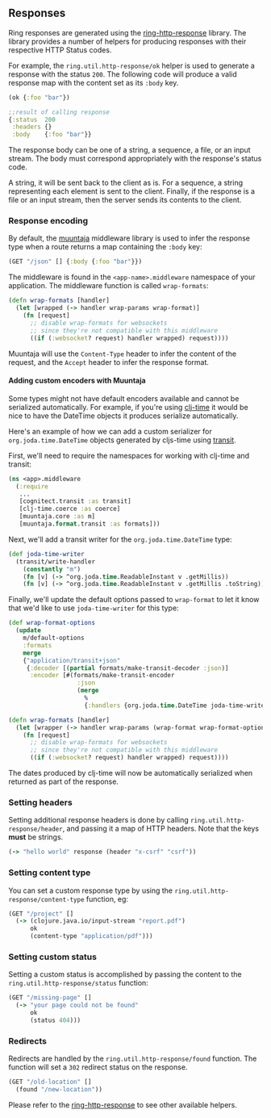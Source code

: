 ## Responses

Ring responses are generated using the [ring-http-response](https://github.com/metosin/ring-http-response) library.
The library provides a number of helpers for producing responses with their respective HTTP Status codes.

For example, the `ring.util.http-response/ok` helper is used to generate a response with the status `200`. The following code will produce a valid response map with the content set as its `:body` key.

```clojure
(ok {:foo "bar"})

;;result of calling response
{:status  200
 :headers {}
 :body    {:foo "bar"}}
```

The response body can be one of a string, a sequence, a file, or an input stream. The body must correspond appropriately with the response's status code.

A string, it will be sent back to the client as is. For a sequence, a string representing each element is sent to the client. Finally, if the response is a file or an input stream, then the server sends its contents to the client.

### Response encoding

By default, the [muuntaja](https://github.com/metosin/muuntaja) middleware library is used to infer the response type when a route returns a map containing the `:body` key:

```clojure
(GET "/json" [] {:body {:foo "bar"}})
```

The middleware is found in the `<app-name>.middleware` namespace of your application. The middleware function is called `wrap-formats`:

```clojure
(defn wrap-formats [handler]
  (let [wrapped (-> handler wrap-params wrap-format)]
    (fn [request]
      ;; disable wrap-formats for websockets
      ;; since they're not compatible with this middleware
      ((if (:websocket? request) handler wrapped) request))))
```

Muuntaja will use the `Content-Type` header to infer the content of the request, and the
`Accept` header to infer the response format.

#### Adding custom encoders with Muuntaja

Some types might not have default encoders available and cannot be serialized automatically.
For example, if you're using [clj-time](https://github.com/clj-time/clj-time) it would be nice to have the DateTime objects it produces serialize automatically.

Here's an example of how we can add a custom serializer for `org.joda.time.DateTime` objects generated by cljs-time using [transit](https://github.com/cognitect/transit-clj).

First, we'll need to require the namespaces for working with clj-time and transit:

```clojure
(ns <app>.middleware
  (:require
   ...
   [cognitect.transit :as transit]
   [clj-time.coerce :as coerce]
   [muuntaja.core :as m]
   [muuntaja.format.transit :as formats]))
```
Next, we'll add a transit writer for the `org.joda.time.DateTime` type:

```clojure
(def joda-time-writer
  (transit/write-handler
    (constantly "m")
    (fn [v] (-> ^org.joda.time.ReadableInstant v .getMillis))
    (fn [v] (-> ^org.joda.time.ReadableInstant v .getMillis .toString))))
```

Finally, we'll update the default options passed to `wrap-format` to let it know that we'd like to use `joda-time-writer` for this type:

```clojure
(def wrap-format-options
  (update
    m/default-options
    :formats
    merge
    {"application/transit+json"
     {:decoder [(partial formats/make-transit-decoder :json)]
      :encoder [#(formats/make-transit-encoder
                   :json
                   (merge
                     %
                     {:handlers {org.joda.time.DateTime joda-time-writer}}))]}}))

(defn wrap-formats [handler]
  (let [wrapper (-> handler wrap-params (wrap-format wrap-format-options))]
    (fn [request]
      ;; disable wrap-formats for websockets
      ;; since they're not compatible with this middleware
      ((if (:websocket? request) handler wrapped) request))))
```

The dates produced by clj-time will now be automatically serialized when returned as part of the response.

### Setting headers

Setting additional response headers is done by calling `ring.util.http-response/header`, and
passing it a map of HTTP headers. Note that the keys **must** be strings.

```clojure
(-> "hello world" response (header "x-csrf" "csrf"))
```

### Setting content type

You can set a custom response type by using the `ring.util.http-response/content-type` function, eg:

```clojure
(GET "/project" []
  (-> (clojure.java.io/input-stream "report.pdf")
      ok
      (content-type "application/pdf")))
```

### Setting custom status

Setting a custom status is accomplished by passing the content to the `ring.util.http-response/status` function:

```clojure
(GET "/missing-page" []
  (-> "your page could not be found"
      ok
      (status 404)))
```

### Redirects

Redirects are handled by the `ring.util.http-response/found` function. The function will set a `302` redirect status on the response.

```clojure
(GET "/old-location" []
  (found "/new-location"))
```

Please refer to the [ring-http-response](https://github.com/metosin/ring-http-response/blob/master/src/ring/util/http_response.clj) to see other available helpers.
